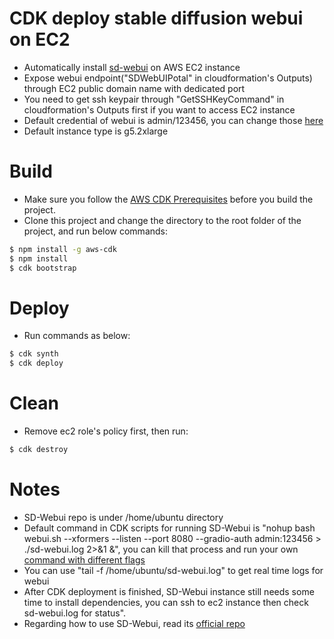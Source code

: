 # CDK deploy stable diffusion webui on EC2   

* Automatically install [sd-webui](https://github.com/AUTOMATIC1111/stable-diffusion-webui) on AWS EC2 instance  
* Expose webui endpoint("SDWebUIPotal" in cloudformation's Outputs) through EC2 public domain name with dedicated port  
* You need to get ssh keypair through "GetSSHKeyCommand" in cloudformation's Outputs first if you want to access EC2 instance
* Default credential of webui is admin/123456, you can change those [here](https://github.com/ter-diffusion-ec2/blob/main/lib/stable-diffusion-ec2-stack.ts#L50)  
* Default instance type is g5.2xlarge  

# Build  
* Make sure you follow the [AWS CDK Prerequisites](https://docs.aws.amazon.com/cdk/latest/guide/work-with.html#work-with-prerequisites) before you build the project.
* Clone this project and change the directory to the root folder of the project, and run below commands:
```bash
$ npm install -g aws-cdk
$ npm install  
$ cdk bootstrap
```

# Deploy  
* Run commands as below:
```bash
$ cdk synth
$ cdk deploy
```

# Clean  
* Remove ec2 role's policy first, then run:
```bash
$ cdk destroy
```

# Notes  
* SD-Webui repo is under /home/ubuntu directory  
* Default command in CDK scripts for running SD-Webui is "nohup bash webui.sh --xformers --listen  --port 8080 --gradio-auth admin:123456 > ./sd-webui.log 2>&1 &", you can kill that process and run your own [command with different flags](https://github.com/AUTOMATIC1111/stable-diffusion-webui/wiki/Command-Line-Arguments-and-Settings)
* You can use "tail -f /home/ubuntu/sd-webui.log" to get real time logs for webui  
* After CDK deployment is finished, SD-Webui instance still needs some time to install dependencies, you can ssh to ec2 instance then check sd-webui.log for status".
* Regarding how to use SD-Webui, read its [official repo](https://github.com/AUTOMATIC1111/stable-diffusion-webui)  

